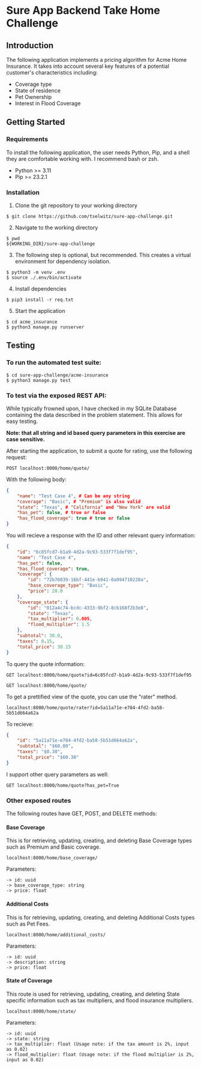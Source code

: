 # Sure App Backend Take Home Challenge

## Introduction

The following application implements a pricing algorithm for Acme Home Insurance.  It takes into account several key features of a potential customer's characteristics including:

- Coverage type
- State of residence
- Pet Ownership
- Interest in Flood Coverage

## Getting Started

### Requirements

To install the following application, the user needs Python, Pip, and a shell they are comfortable working with.  I recommend bash or zsh.

- Python >= 3.11
- Pip >= 23.2.1

### Installation
1. Clone the git repository to your working directory
```
$ git clone https://github.com/tselwitz/sure-app-challenge.git 
```
2. Navigate to the working directory
```
$ pwd
${WORKING_DIR}/sure-app-challenge
```

3. The following step is optional, but recommended. This creates a virtual environment for dependency isolation.
```
$ python3 -m venv .env
$ source ./.env/bin/activate
```

4. Install dependencies
```
$ pip3 install -r req.txt
```

5. Start the application
```
$ cd acme_insurance
$ python3 manage.py runserver
```

## Testing

### To run the automated test suite:
```
$ cd sure-app-challenge/acme-insurance
$ python3 manage.py test
```

### To test via the exposed REST API:

While typically frowned upon, I have checked in my SQLite Database containing the data described in the problem statement.  This allows for easy testing.

**Note: that all string and id based query parameters in this exercise are case sensitive.**

After starting the application, to submit a quote for rating, use the following request:
```
POST localhost:8000/home/quote/
```
With the following body:
```json
{
    "name": "Test Case 4", # Can be any string
    "coverage": "Basic", # "Premium" is also valid
    "state": "Texas", # "California" and "New York" are valid
    "has_pet": false, # true or false
    "has_flood_coverage": true # true or false
}
```
You will recieve a response with the ID and other relevant query information:
```json
{
    "id": "6c85fcd7-b1a9-4d2a-9c93-533f7f1def95",
    "name": "Test Case 4",
    "has_pet": false,
    "has_flood_coverage": true,
    "coverage": {
        "id": "72b76039-16bf-441e-b941-0a994710228a",
        "base_coverage_type": "Basic",
        "price": 20.0
    },
    "coverage_state": {
        "id": "012a4c74-bcdc-4333-9bf2-8cb168f2b3e8",
        "state": "Texas",
        "tax_multiplier": 0.005,
        "flood_multiplier": 1.5
    },
    "subtotal": 30.0,
    "taxes": 0.15,
    "total_price": 30.15
}
```
To query the quote information:
```
GET localhost:8000/home/quote?id=6c85fcd7-b1a9-4d2a-9c93-533f7f1def95
```
```
GET localhost:8000/home/quote/
```
To get a prettified view of the quote, you can use the "rater" method.
```
localhost:8000/home/quote/rater?id=5a11a71e-e784-4fd2-ba58-5b51d664a62a
```
To recieve:
```json
{
    "id": "5a11a71e-e784-4fd2-ba58-5b51d664a62a",
    "subtotal": "$60.00",
    "taxes": "$0.30",
    "total_price": "$60.30"
}
```
I support other query parameters as well:
```
GET localhost:8000/home/quote?has_pet=True
```

### Other exposed routes

The following routes have GET, POST, and DELETE methods:
#### Base Coverage
This is for retrieving, updating, creating, and deleting Base Coverage types such as Premium and Basic coverage.
```
localhost:8000/home/base_coverage/
```
Parameters:
```
-> id: uuid
-> base_coverage_type: string
-> price: float
```
#### Additional Costs
This is for retrieving, updating, creating, and deleting Additional Costs types such as Pet Fees.
```
localhost:8000/home/additional_costs/
```
Parameters:
```
-> id: uuid
-> description: string
-> price: float
```
#### State of Coverage
This route is used for retrieving, updating, creating, and deleting State specific information such as tax multipliers, and flood insurance multipliers.
```
localhost:8000/home/state/
```
Parameters:
```
-> id: uuid
-> state: string
-> tax_multiplier: float (Usage note: if the tax amount is 2%, input as 0.02)
-> flood_multiplier: float (Usage note: if the flood multiplier is 2%, input as 0.02)
```